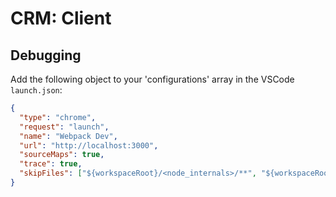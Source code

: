 # CRM: Client

## Debugging

Add the following object to your 'configurations' array in the VSCode `launch.json`:

```json
{
  "type": "chrome",
  "request": "launch",
  "name": "Webpack Dev",
  "url": "http://localhost:3000",
  "sourceMaps": true,
  "trace": true,
  "skipFiles": ["${workspaceRoot}/<node_internals>/**", "${workspaceRoot}/node_modules/**"]
}
```
